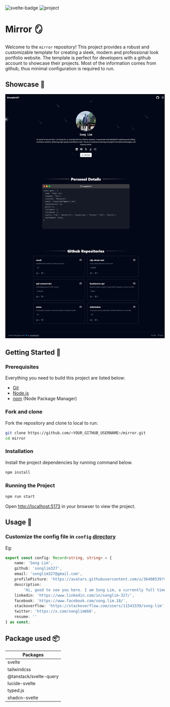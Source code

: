![svelte-badge][svelte-badge] ![project][project]

[svelte-badge]: https://img.shields.io/badge/svelte-orange
[project]: https://img.shields.io/badge/v1.0.0-red

# Mirror 🪞

Welcome to the `mirror` repository! This project provides a robust and customizable template for creating a sleek, modern and professional look portfolio website. The template is perfect for developers with a github account to showcase their projects. Most of the information comes from github, thus minimal configuration is required to run.

## Showcase 🦄

![showcase](./showcase.png)

## Getting Started 🤖

### Prerequisites

Everything you need to build this project are listed below:

- [Git](https://git-scm.com/)
- [Node.js](https://nodejs.org/en)
- [npm](https://www.npmjs.com/) (Node Package Manager)

### Fork and clone

Fork the repository and clone to local to run:

```bash
git clone https://github.com/<YOUR_GITHUB_USERNAME>/mirror.git
cd mirror
```

### Installation

Install the project dependencies by running command below.

```bash
npm install
```

### Running the Project

```bash
npm run start
```

Open [http://localhost:5173](http://localhost:5173) in your browser to view the project.

## Usage 🐾

### Customize the config file in `config` [directory](https://github.com/songlim327/mirror/tree/master/src/config/config.ts)

Eg:

```typescript
export const config: Record<string, string> = {
	name: 'Song Lim',
	github: 'songlim327',
	email: 'songlim327@gmail.com',
	profilePicture: 'https://avatars.githubusercontent.com/u/36408539?v=4',
	description:
		'Hi, good to see you here. I am Song Lim, a currently full time software engineer, is passionate and dedicated in exploring and crafting innovative solutions, delivering high-quality and efficient code. I thrive on continuous learning and explore the latest technologies and industry trends.',
	linkedin: 'https://www.linkedin.com/in/songlim-327/',
	facebook: 'https://www.facebook.com/song.lim.18/',
	stackoverflow: 'https://stackoverflow.com/users/11543339/song-lim',
	twitter: 'https://x.com/songlim666',
	resume: ''
} as const;
```

## Package used 📦

| Packages               |
| ---------------------- |
| svelte                 |
| tailwindcss            |
| @tanstack/svelte-query |
| lucide-svelte          |
| typed.js               |
| shadcn-svelte          |
